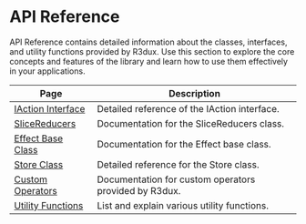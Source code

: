 # API Reference

API Reference contains detailed information about the classes, interfaces, and utility functions provided by R3dux. Use this section to explore the core concepts and features of the library and learn how to use them effectively in your applications.

| Page                                      | Description                                           |
|-------------------------------------------|-------------------------------------------------------|
| [IAction Interface](i-action.md)          | Detailed reference of the IAction interface.          |
| [SliceReducers](slice-reducers.md)        | Documentation for the SliceReducers class.            |
| [Effect Base Class](effect-base.md)       | Documentation for the Effect base class.              |
| [Store Class](store.md)                   | Detailed reference for the Store class.               |
| [Custom Operators](custom-operators.md)   | Documentation for custom operators provided by R3dux. |
| [Utility Functions](utility-functions.md) | List and explain various utility functions.           |


